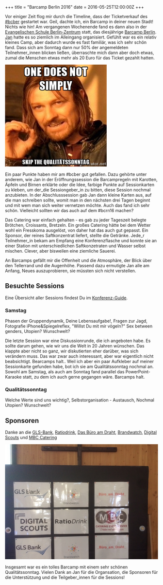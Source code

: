 +++
title = "Barcamp Berlin 2016"
date = 2016-05-25T12:00:00Z
+++

Vor einiger Zeit flog mir durch die Timeline, dass der Ticketverkauf des [#bcber](https://twitter.com/search?f=tweets&vertical=default&q=%23bcber&src=typd) gestartet war. Geil, dachte ich, ein Barcamp in deiner neuen Stadt! Nichts wie hin! Am vergangenen Wochenende fand es dann also in der [Evangelischen Schule Berlin-Zentrum](http://www.ev-schule-zentrum.de/aktuell/) statt, das diesjährige [Barcamp Berlin](http://barcamp.berlin). [Jan](http://www.theofel.com) hatte es so ziemlich im Alleingang organisiert. Gefühlt war es ein relativ kleines Camp, aber dadurch wurde es fast familiär, was ich sehr schön fand. Dass sich am Sonntag dann nur 50% der angemeldeten Teilnehmer_innen blicken ließen, überraschte mich dann aber doch etwas, zumal die Menschen etwas mehr als 20 Euro für das Ticket gezahlt hatten.

![One does not simply skip the Qualitätssonntag](/img/IMG_112.jpg)

Ein paar Punkte haben mir am #bcber gut gefallen. Dazu gehörte unter anderem, wie Jan in der Eröffnungssession die Barcampregeln mit Karotten, Äpfeln und Birnen erklärte oder die Idee, farbige Punkte auf Sessionkarten zu kleben, um der_die Sessiongeber_in zu bitten, diese Session nochmal anzubieten. In der Abschlusssession gab Jan dann kleine Karten aus, auf die man schreiben sollte, womit man in den nächsten drei Tagen beginnt und mit wem man sich weiter vernetzen möchte. Auch das fand ich sehr schön. Vielleicht sollten wir das auch auf dem #bcrn16 machen?

Das Catering war einfach gehalten - es gab zu jeder Tageszeit belegte Brötchen, Croissants, Bretzeln. Ein großes Catering hätte bei dem Wetter wohl ein Fresskoma ausgelöst, von daher hat das auch gut gepasst. Ein Sponsor, der reines Saftkonzentrat liefert, stellte die Getränke. Jede_r Teilnehmer_in bekam am Empfang eine Konferenzflasche und konnte sie an einer Station mit unterschiedlichen Saftkonzetraten und Wasser selbst mischen. Clever, aber bisweilen eine ziemliche Sauerei.

An Barcamps gefällt mir die Offenheit und die Atmosphäre, der Blick über den Tellerrand und die Augenhöhe. Passend dazu ermutigte Jan alle am Anfang, Neues auszuprobieren, sie müssten sich nicht verstellen.

## Besuchte Sessions

Eine Übersicht aller Sessions findest Du im [Konferenz-Guide](https://app.konferenz.guide/?event=bcber2016&seite=sessionList).

### Samstag

Phasen der Gruppendynamik, Deine Lebensaufgabe!, Fragen zur Jagd, Fotografie iPhone&Spiegelreflex, "Willst Du mit mir vögeln?" Sex between genders, Utopien? Wunschwelt?

Die letzte Session war eine Diskussionrunde, die ich angeboten habe. Es sollte darum gehen, wie wir uns die Welt in 20 Jahren wünschen. Das klappte aber nicht so ganz, wir diskutierten eher darüber, was sich verändern muss. Das war zwar auch interessant, aber war eigentlich nicht beabsichtigt. Bearcamps halt.. Weil ich aber ein paar Aufkleber auf meiner Sessionkarte gefunden habe, bot ich sie am Qualitätssonntag nochmal an. Sowohl am Samstag, als auch am Sonntag fand parallel das PowerPoint-Karaoke statt, zu dem ich auch gerne gegangen wäre. Barcamps halt.

### Qualitätssonntag
Welche Werte sind uns wichtig?, Selbstorganisation - Austausch, Nochmal Utopien? Wunschwelt?

## Sponsoren

Danke an die [GLS-Bank](https://www.gls.de/privatkunden/), [Ratiodrink](https://www.ratiodrink.de), [Das Büro am Draht](https://www.dasburo.com/home.html), [Brandwatch](https://www.brandwatch.com), [Digital Scouts](http://digitalscouts.de/#!) und [MBC Catering](http://mbc-catering.de)

![Alle Sponsoren](/img/IMG_113.JPG)

Insgesamt war es ein tolles Barcamp mit einem sehr schönen Qualitätssonntag. Vielen Dank an Jan für die Organsation, die Sponsoren für die Unterstützung und die Teilgeber_innen für die Sessions!
